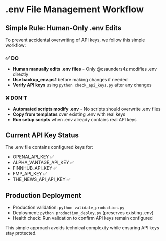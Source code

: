 # .env File Management Workflow

## Simple Rule: Human-Only .env Edits

To prevent accidental overwriting of API keys, we follow this simple workflow:

### ✅ DO
- **Human manually edits .env files** - Only @csaunders4z modifies .env directly
- **Use backup_env.ps1** before making changes if needed
- **Verify API keys** using `python check_api_keys.py` after any changes

### ❌ DON'T  
- **Automated scripts modify .env** - No scripts should overwrite .env files
- **Copy from templates** over existing .env with real keys
- **Run setup scripts** when .env already contains real API keys

## Current API Key Status
The .env file contains configured keys for:
- OPENAI_API_KEY ✅
- ALPHA_VANTAGE_API_KEY ✅  
- FINNHUB_API_KEY ✅
- FMP_API_KEY ✅
- THE_NEWS_API_API_KEY ✅

## Production Deployment
- Production validation: `python validate_production.py`
- Deployment: `python production_deploy.py` (preserves existing .env)
- Health check: Run validation to confirm API keys remain configured

This simple approach avoids technical complexity while ensuring API keys stay protected.
